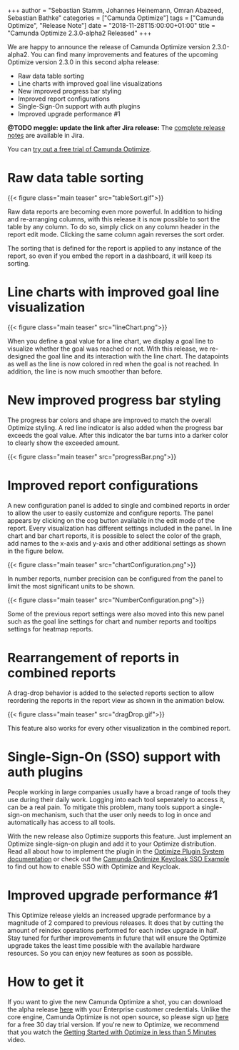 +++
author = "Sebastian Stamm, Johannes Heinemann, Omran Abazeed, Sebastian Bathke"
categories = ["Camunda Optimize"]
tags = ["Camunda Optimize", "Release Note"]
date = "2018-11-28T15:00:00+01:00"
title = "Camunda Optimize 2.3.0-alpha2 Released"
+++

We are happy to announce the release of Camunda Optimize version 2.3.0-alpha2.
You can find many improvements and features of the upcoming Optimize version 2.3.0 in this second alpha release:

* Raw data table sorting
* Line charts with improved goal line visualizations
* New improved progress bar styling
* Improved report configurations
* Single-Sign-On support with auth plugins
* Improved upgrade performance #1

**@TODO meggle: update the link after Jira release:**
The [complete release notes](https://app.camunda.com/jira/secure/ReleaseNote.jspa?projectId=10730&version=<TODO>) are available in Jira.

You can [try out a free trial of Camunda Optimize](#how-to-get-it).

# Raw data table sorting

{{< figure class="main teaser" src="tableSort.gif">}}

Raw data reports are becoming even more powerful. In addition to hiding and re-arranging columns, with this release it is now possible to sort the table by any column. To do so, simply click on any column header in the report edit mode. Clicking the same column again reverses the sort order.

The sorting that is defined for the report is applied to any instance of the report, so even if you embed the report in a dashboard, it will keep its sorting.

# Line charts with improved goal line visualization

{{< figure class="main teaser" src="lineChart.png">}}

When you define a goal value for a line chart, we display a goal line to visualize whether the goal was reached or not. With this release, we re-designed the goal line and its interaction with the line chart. The datapoints as well as the line is now colored in red when the goal is not reached. In addition, the line is now much smoother than before.

# New improved progress bar styling
The progress bar colors and shape are improved to match the overall Optimize styling. A red line indicator is also added when the progress bar exceeds the goal value. After this indicator the bar turns into a darker color to clearly show the exceeded amount.

{{< figure class="main teaser" src="progressBar.png">}}

# Improved report configurations
A new configuration panel is added to single and combined reports in order to allow the user to easily customize and configure reports. The panel appears by clicking on the cog button available in the edit mode of the report. Every visualization has different settings included in the panel. In line chart and bar chart reports, it is possible to select the color of the graph, add names to the x-axis and y-axis and other additional settings as shown in the figure below. 

{{< figure class="main teaser" src="chartConfiguration.png">}}

In number reports, number precision can be configured from the panel to limit the most significant units to be shown. 

{{< figure class="main teaser" src="NumberConfiguration.png">}}

Some of the previous report settings were also moved into this new panel such as the goal line settings for chart and number reports and tooltips settings for heatmap reports.

# Rearrangement of reports in combined reports
A drag-drop behavior is added to the selected reports section to allow reordering the reports in the report view as shown in the animation below.

{{< figure class="main teaser" src="dragDrop.gif">}}

This feature also works for every other visualization in the combined report.

# Single-Sign-On (SSO) support with auth plugins

People working in large companies usually have a broad range of tools they use during their daily work. Logging into each tool seperately to access it, can be a real pain. To mitigate this problem, many tools support a single-sign-on mechanism, such that the user only needs to log in once and automatically has access to all tools. 

With the new release also Optimize supports this feature. Just implement an Optimize single-sign-on plugin and add it to your Optimize distribution. Read all about how to implement the plugin in the [Optimize Plugin System documentation](https://docs.camunda.org/optimize/latest/technical-guide/import/plugins/#single-sign-on) or check out the [Camunda Optimize Keycloak SSO Example](https://github.com/camunda/camunda-optimize-examples/tree/master/sso-plugin/optimize-sso-keycloak) to find out how to enable SSO with Optimize and Keycloak.


# Improved upgrade performance #1

This Optimize release yields an increased upgrade performance by a magnitude of 2 compared to previous releases. It does that by cutting the amount of reindex operations performed for each index upgrade in half. Stay tuned for further improvements in future that will ensure the Optimize upgrade takes the least time possible with the available hardware resources. So you can enjoy new features as soon as possible.

# How to get it

If you want to give the new Camunda Optimize a shot, you can download the alpha release [here](https://docs.camunda.org/enterprise/download/#camunda-optimize) with your Enterprise customer credentials. Unlike the core engine, Camunda Optimize is not open source, so please sign up [here](https://camunda.com/download/enterprise/) for a free 30 day trial version. If you're new to Optimize, we recommend that you watch the [Getting Started with Optimize in less than 5 Minutes](https://camunda.com/learn/videos/getting-started-optimize/) video.

